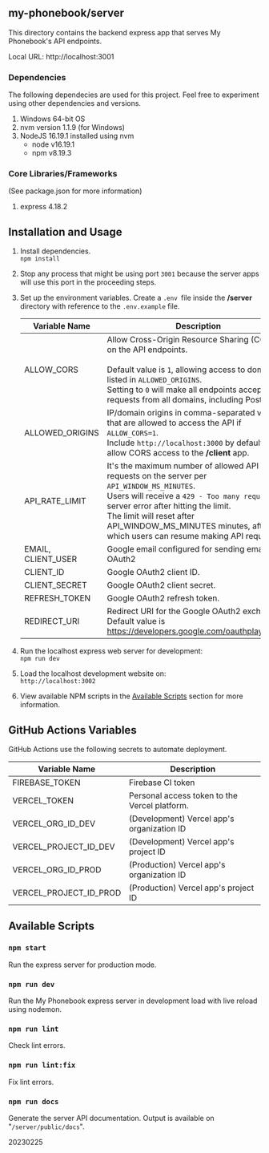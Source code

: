 ## my-phonebook/server

This directory contains the backend express app that serves My Phonebook's API endpoints.

Local URL: http://localhost:3001

### Dependencies

The following dependecies are used for this project. Feel free to experiment using other dependencies and versions.

1. Windows 64-bit OS
2. nvm version 1.1.9 (for Windows)
3. NodeJS 16.19.1 installed using nvm
   - node v16.19.1
   - npm v8.19.3

### Core Libraries/Frameworks

(See package.json for more information)

1. express 4.18.2

## Installation and Usage

1. Install dependencies.<br>
`npm install`

2. Stop any process that might be using port `3001` because the server apps will use this port in the proceeding steps.

3. Set up the environment variables. Create a `.env `file inside the **/server** directory with reference to the `.env.example` file.<br>

   | Variable Name      | Description                                                                                                                                                                                                                                                                                        |
   | ------------------ | -------------------------------------------------------------------------------------------------------------------------------------------------------------------------------------------------------------------------------------------------------------------------------------------------- |
   | ALLOW_CORS         | Allow Cross-Origin Resource Sharing (CORS) on the API endpoints.<br><br>Default value is `1`, allowing access to domains listed in `ALLOWED_ORIGINS`.<br> Setting to `0` will make all endpoints accept requests from all domains, including Postman.                                              |
   | ALLOWED_ORIGINS    | IP/domain origins in comma-separated values that are allowed to access the API if `ALLOW_CORS=1`.<br> Include `http://localhost:3000` by default to allow CORS access to the **/client** app.                                                                                                      |
   | API_RATE_LIMIT     | It's the maximum number of allowed API requests on the server per `API_WINDOW_MS_MINUTES`. <br>Users will receive a `429 - Too many requests` server error after hitting the limit.<br>The limit will reset after API_WINDOW_MS_MINUTES minutes, after which users can resume making API requests. |
   | EMAIL, CLIENT_USER | Google email configured for sending email and OAuth2                                                                                                                                                                                                                                               |
   | CLIENT_ID          | Google OAuth2 client ID.                                                                                                                                                                                                                                                                           |
   | CLIENT_SECRET      | Google OAuth2 client secret.                                                                                                                                                                                                                                                                       |
   | REFRESH_TOKEN      | Google OAuth2 refresh token.                                                                                                                                                                                                                                                                       |
   | REDIRECT_URI       | Redirect URI for the Google OAuth2 exchange.<br>Default value is https://developers.google.com/oauthplayground                                                                                                                                                                                     |


4. Run the localhost express web server for development:<br>
`npm run dev`

5. Load the localhost development website on:<br>
`http://localhost:3002`

6. View available NPM scripts in the [Available Scripts](#available-scripts) section for more information.

## GitHub Actions Variables

GitHub Actions use the following secrets to automate deployment.

| Variable Name          | Description                                   |
| ---------------------- | --------------------------------------------- |
| FIREBASE_TOKEN         | Firebase CI token                             |
| VERCEL_TOKEN           | Personal access token to the Vercel platform. |
| VERCEL_ORG_ID_DEV      | (Development) Vercel app's organization ID    |
| VERCEL_PROJECT_ID_DEV  | (Development) Vercel app's project ID         |
| VERCEL_ORG_ID_PROD     | (Production) Vercel app's organization ID     |
| VERCEL_PROJECT_ID_PROD | (Production) Vercel app's project ID          |

## Available Scripts

### `npm start`

Run the express server for production mode.

### `npm run dev`

Run the My Phonebook express server in development load with live reload using nodemon.

### `npm run lint`

Check lint errors.

### `npm run lint:fix`

Fix lint errors.

### `npm run docs`

Generate the server API documentation. Output is available on "`/server/public/docs`".

20230225
